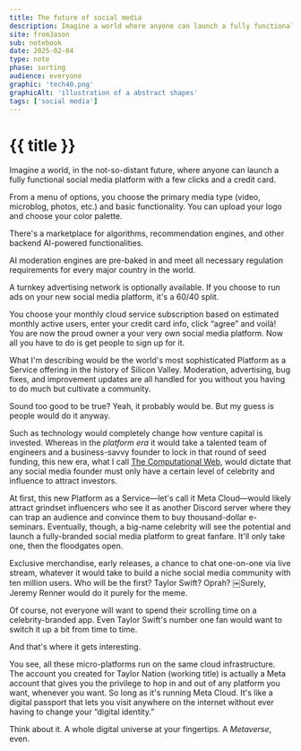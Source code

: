```yaml
---
title: The future of social media
description: Imagine a world where anyone can launch a fully functional social media platform with a few clicks and a credit card.
site: fromJason
sub: notebook
date: 2025-02-04
type: note
phase: sorting
audience: everyone
graphic: 'tech40.png'
graphicAlt: 'illustration of a abstract shapes'
tags: ['social media']
---
```

# {{ title }}

Imagine a world, in the not-so-distant future, where anyone can launch a fully functional social media platform with a few clicks and a credit card. 

From a menu of options, you choose the primary media type (video, microblog, photos, etc.) and basic functionality. You can upload your logo and choose your color palette. 

There's a marketplace for algorithms, recommendation engines, and other backend AI-powered functionalities. 

AI moderation engines are pre-baked in and meet all necessary regulation requirements for every major country in the world. 

A turnkey advertising network is optionally available. If you choose to run ads on your new social media platform, it's a 60/40 split. 

You choose your monthly cloud service subscription based on estimated monthly active users, enter your credit card info, click “agree” and voilà! You are now the proud owner a your very own social media platform. Now all you have to do is get people to sign up for it.

What I'm describing would be the world's most sophisticated Platform as a Service offering in the history of Silicon Valley. Moderation, advertising, bug fixes, and improvement updates are all handled for you without you having to do much but cultivate a community. 

Sound too good to be true? Yeah, it probably would be. But my guess is people would do it anyway. 

Such as technology would completely change how venture capital is invested. Whereas in the *platform era* it would take a talented team of engineers and a business-savvy founder to lock in that round of seed funding, this new era, what I call [The Computational Web](https://fromjason.xyz/p/notebook/the-computational-web/), would dictate that any social media founder must only have a certain level of celebrity and influence to attract investors.

At first, this new Platform as a Service—let's call it Meta Cloud—would likely attract grindset influencers who see it as another Discord server where they can trap an audience and convince them to buy thousand-dollar e-seminars. Eventually, though, a big-name celebrity will see the potential and launch a fully-branded social media platform to great fanfare. It'll only take one, then the floodgates open. 

Exclusive merchandise, early releases, a chance to chat one-on-one via live stream, whatever it would take to build a niche social media community with ten million users. Who will be the first? Taylor Swift? Oprah? ￼Surely, Jeremy Renner would do it purely for the meme. 

Of course, not everyone will want to spend their scrolling time on a celebrity-branded app. Even Taylor Swift's number one fan would want to switch it up a bit from time to time. 

And that's where it gets interesting. 

You see, all these micro-platforms run on the same cloud infrastructure. The account you created for Taylor Nation (working title) is actually a Meta account that gives you the privilege to hop in and out of any platform you want, whenever you want. So long as it's running Meta Cloud. It's like a digital passport that lets you visit anywhere on the internet without ever having to change your “digital identity.”

Think about it. A whole digital universe at your fingertips. A *Metaverse*, even. 